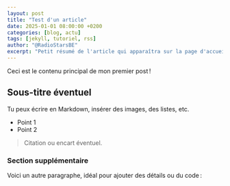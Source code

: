 ```yaml
---
layout: post
title: "Test d'un article"
date: 2025-01-01 08:00:00 +0200
categories: [blog, actu]
tags: [jekyll, tutoriel, rss]
author: "@RadioStarsBE"
excerpt: "Petit résumé de l'article qui apparaîtra sur la page d'accueil ou dans le flux RSS."
---
```


Ceci est le contenu principal de mon premier post !

## Sous-titre éventuel

Tu peux écrire en Markdown, insérer des images, des listes, etc.

- Point 1
- Point 2

> Citation ou encart éventuel.

### Section supplémentaire

Voici un autre paragraphe, idéal pour ajouter des détails ou du code :
